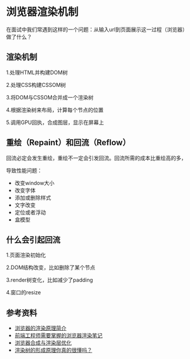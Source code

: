 # 浏览器渲染机制



在面试中我们常遇到这样的一个问题：从输入url到页面展示这一过程（浏览器）做了什么？



## 渲染机制

1.处理HTML并构建DOM树

2.处理CSS构建CSSOM树

3.将DOM与CSSOM合并成一个渲染树

4.根据渲染树来布局，计算每个节点的位置

5.调用GPU回执，合成图层，显示在屏幕上



## 重绘（Repaint）和回流（Reflow）

回流必定会发生重绘，重绘不一定会引发回流。回流所需的成本比重绘高的多，

导致性能问题：

- 改变window大小
- 改变字体
- 添加或删除样式
- 文字改变
- 定位或者浮动
- 盒模型



## 什么会引起回流

1.页面渲染初始化

2.DOM结构改变，比如删除了某个节点

3.render树变化，比如减少了padding

4.窗口的resize









## 参考资料

- [浏览器的渲染原理简介](https://coolshell.cn/articles/9666.html)
- [前端工程师需要掌握的浏览器渲染笔记](https://mp.weixin.qq.com/s/ngBL8d9Rxw2iCYMbKw_M-w)
- [浏览器合成与渲染层优化](https://mp.weixin.qq.com/s?__biz=MzI5NjIzNjA1Nw==&mid=2247483752&idx=1&sn=f8e2550e73127177aaaac0ee107557ca&chksm=ec46241edb31ad08ad5d4807011365664e703abc4ec766a4fb8b8d49637b028de005d7767756&mpshare=1&scene=1&srcid=&sharer_sharetime=1571358925480&sharer_shareid=778ad5bf3b27e0078eb105d7277263f6#rd)
- [渲染树的形成原理你真的很懂吗？](https://mp.weixin.qq.com/s?__biz=MzUxNzk1MjQ0Ng==&mid=2247484397&idx=1&sn=47283dba1a4c1db938810db0af2cde78&chksm=f991053ccee68c2a918f1fbf9cee012de3e4c593e559ce9e9d7090e30dc73af0f43cad57b72f&mpshare=1&scene=1&srcid=&sharer_sharetime=1572220890411&sharer_shareid=778ad5bf3b27e0078eb105d7277263f6#rd)